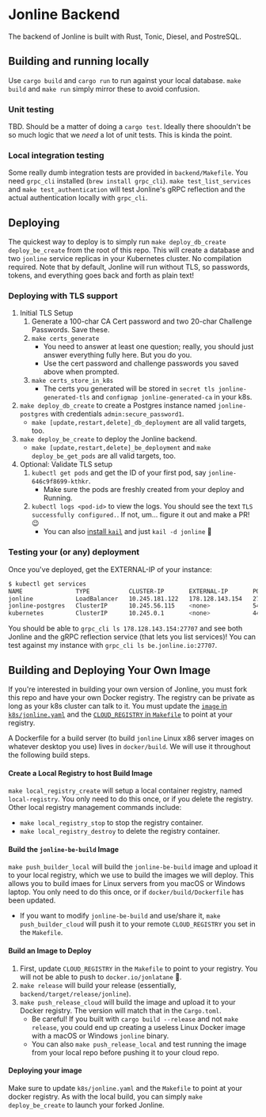 # Jonline Backend

The backend of Jonline is built with Rust, Tonic, Diesel, and PostreSQL.

## Building and running locally
Use `cargo build` and `cargo run` to run against your local database. `make build` and `make run` simply mirror these to avoid confusion.

### Unit testing
TBD. Should be a matter of doing a `cargo test`. Ideally there shoouldn't be so much logic that we *need* a lot of unit tests. This is kinda the point.

### Local integration testing
Some really dumb integration tests are provided in `backend/Makefile`. You need `grpc_cli` installed (`brew install grpc_cli`). `make test_list_services` and `make test_authentication` will test Jonline's gRPC reflection and the actual authentication locally with `grpc_cli`.

## Deploying
The quickest way to deploy is to simply run `make deploy_db_create deploy_be_create` from the root of this repo. This will create a database and two `jonline` service replicas in your Kubernetes cluster. No compilation required. Note that by default, Jonline will run without TLS, so passwords, tokens, and everything goes back and forth as plain text!

### Deploying with TLS support
1. Initial TLS Setup
    1. Generate a 100-char CA Cert password and two 20-char Challenge Passwords. Save these.
    2. `make certs_generate`
        * You need to answer at least one question; really, you should just answer everything fully here. But you do you.
        * Use the cert password and challenge passwords you saved above when prompted.
    3. `make certs_store_in_k8s`
        * The certs you generated will be stored in `secret tls jonline-generated-tls` and `configmap jonline-generated-ca` in your k8s.
2. `make deploy_db_create` to create a Postgres instance named `jonline-postgres` with credentials `admin:secure_password1`.
    * `make [update,restart,delete]_db_deployment` are all valid targets, too.
3. `make deploy_be_create` to deploy the Jonline backend.
    * `make [update,restart,delete]_be_deployment` and `make deploy_be_get_pods` are all valid targets, too.
4. Optional: Validate TLS setup
    1. `kubectl get pods` and get the ID of your first pod, say `jonline-646c9f8699-kthkr`.
        * Make sure the pods are freshly created from your deploy and Running.
    2. `kubectl logs <pod-id>` to view the logs. You should see the text `TLS successfully configured.`. If not, um... figure it out and make a PR! 😉
        * You can also [install `kail`](https://github.com/boz/kail#installing) and just `kail -d jonline` 🚀

### Testing your (or any) deployment
Once you've deployed, get the EXTERNAL-IP of your instance:

```sh
$ kubectl get services     
NAME               TYPE           CLUSTER-IP       EXTERNAL-IP       PORT(S)           AGE
jonline            LoadBalancer   10.245.181.122   178.128.143.154   27707:31509/TCP   5d7h
jonline-postgres   ClusterIP      10.245.56.115    <none>            5432/TCP          38m
kubernetes         ClusterIP      10.245.0.1       <none>            443/TCP           106d
```

You should be able to `grpc_cli ls 178.128.143.154:27707` and see both Jonline and the gRPC reflection service (that lets you list services)! You can test against my instance with `grpc_cli ls be.jonline.io:27707`.

## Building and Deploying Your Own Image
If you're interested in building your own version of Jonline, you must fork this repo and have your own Docker registry. The registry can be private as long as your k8s cluster can talk to it. You must update the [`image` in `k8s/jonline.yaml`](https://github.com/JonLatane/jonline/blob/main/backend/k8s/jonline.yaml#L32) and the [`CLOUD_REGISTRY` in `Makefile`](https://github.com/JonLatane/jonline/blob/main/Makefile#L5) to point at your registry.

A Dockerfile for a build server (to build `jonline` Linux x86 server images on whatever desktop you use) lives in `docker/build`. We will use it throughout the following build steps.

#### Create a Local Registry to host Build Image
`make local_registry_create` will setup a local container registry, named `local-registry`. You only need to do this once, or if you delete the registry. Other local registry management commands include:
* `make local_registry_stop` to stop the registry container.
* `make local_registry_destroy` to delete the registry container.

#### Build the `jonline-be-build` Image
`make push_builder_local` will build the `jonline-be-build` image and upload it to your local registry, which we use to build the images we will deploy. This allows you to build imaes for Linux servers from you macOS or Windows laptop. You only need to do this once, or if `docker/build/Dockerfile` has been updated.
* If you want to modify `jonline-be-build` and use/share it, `make push_builder_cloud` will push it to your remote `CLOUD_REGISTRY` you set in the `Makefile`.

#### Build an Image to Deploy
1. First, update `CLOUD_REGISTRY` in the `Makefile` to point to your registry. You will not be able to push to `docker.io/jonlatane` 🚫.
2. `make release` will build your release (essentially, `backend/target/release/jonline`).
3. `make push_release_cloud` will build the image and upload it to your Docker registry. The version will match that in the `Cargo.toml`.
    * Be careful! If you built with `cargo build --release` and not `make release`, you could end up creating a useless Linux Docker image with a macOS or Windows `jonline` binary.
    * You can also `make push_release_local` and test running the image from your local repo before pushing it to your cloud repo.

#### Deploying your image
Make sure to update `k8s/jonline.yaml` and the `Makefile` to point at your docker registry. As with the local build, you can simply `make deploy_be_create` to launch your forked Jonline.